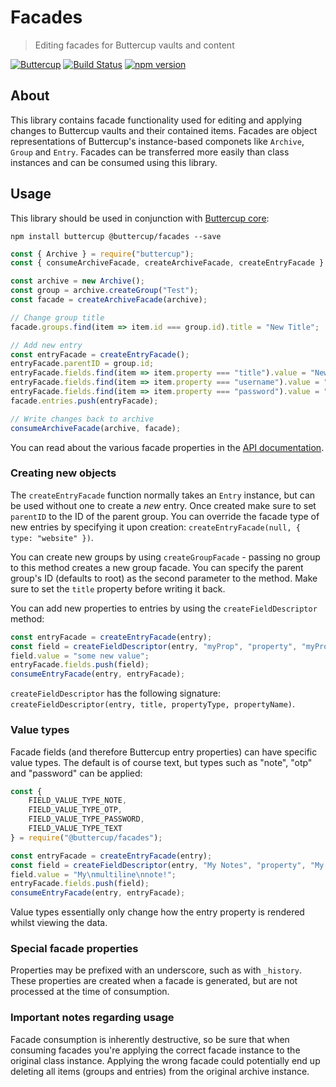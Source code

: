 # Facades
> Editing facades for Buttercup vaults and content

[![Buttercup](https://cdn.rawgit.com/buttercup-pw/buttercup-assets/6582a033/badge/buttercup-slim.svg)](https://buttercup.pw) [![Build Status](https://travis-ci.org/buttercup/facades.svg?branch=master)](https://travis-ci.org/buttercup/facades) [![npm version](https://badge.fury.io/js/%40buttercup%2Ffacades.svg)](https://www.npmjs.com/package/@buttercup/facades)

## About
This library contains facade functionality used for editing and applying changes to Buttercup vaults and their contained items. Facades are object representations of Buttercup's instance-based componets like `Archive`, `Group` and `Entry`. Facades can be transferred more easily than class instances and can be consumed using this library.

## Usage
This library should be used in conjunction with [Buttercup core](https://github.com/buttercup/buttercup-core):

```shell
npm install buttercup @buttercup/facades --save
```

```javascript
const { Archive } = require("buttercup");
const { consumeArchiveFacade, createArchiveFacade, createEntryFacade } = require("@buttercup/facades");

const archive = new Archive();
const group = archive.createGroup("Test");
const facade = createArchiveFacade(archive);

// Change group title
facade.groups.find(item => item.id === group.id).title = "New Title";

// Add new entry
const entryFacade = createEntryFacade();
entryFacade.parentID = group.id;
entryFacade.fields.find(item => item.property === "title").value = "New Entry";
entryFacade.fields.find(item => item.property === "username").value = "user@site.com";
entryFacade.fields.find(item => item.property === "password").value = "passw0rd";
facade.entries.push(entryFacade);

// Write changes back to archive
consumeArchiveFacade(archive, facade);
```

You can read about the various facade properties in the [API documentation](API.md).

### Creating new objects
The `createEntryFacade` function normally takes an `Entry` instance, but can be used without one to create a _new_ entry. Once created make sure to set `parentID` to the ID of the parent group. You can override the facade type of new entries by specifying it upon creation: `createEntryFacade(null, { type: "website" })`.

You can create new groups by using `createGroupFacade` - passing no group to this method creates a new group facade. You can specify the parent group's ID (defaults to root) as the second parameter to the method. Make sure to set the `title` property before writing it back.

You can add new properties to entries by using the `createFieldDescriptor` method:

```javascript
const entryFacade = createEntryFacade(entry);
const field = createFieldDescriptor(entry, "myProp", "property", "myProp");
field.value = "some new value";
entryFacade.fields.push(field);
consumeEntryFacade(entry, entryFacade);
```

`createFieldDescriptor` has the following signature: `createFieldDescriptor(entry, title, propertyType, propertyName)`.

### Value types

Facade fields (and therefore Buttercup entry properties) can have specific value types. The default is of course text, but types such as "note", "otp" and "password" can be applied:

```javascript
const {
    FIELD_VALUE_TYPE_NOTE,
    FIELD_VALUE_TYPE_OTP,
    FIELD_VALUE_TYPE_PASSWORD,
    FIELD_VALUE_TYPE_TEXT
} = require("@buttercup/facades");

const entryFacade = createEntryFacade(entry);
const field = createFieldDescriptor(entry, "My Notes", "property", "My Notes", FIELD_VALUE_TYPE_NOTE);
field.value = "My\nmultiline\nnote!";
entryFacade.fields.push(field);
consumeEntryFacade(entry, entryFacade);
```

Value types essentially only change how the entry property is rendered whilst viewing the data.

### Special facade properties

Properties may be prefixed with an underscore, such as with `_history`. These properties are created when a facade is generated, but are not processed at the time of consumption.

### Important notes regarding usage

Facade consumption is inherently destructive, so be sure that when consuming facades you're applying the correct facade instance to the original class instance. Applying the wrong facade could potentially end up deleting all items (groups and entries) from the original archive instance.
